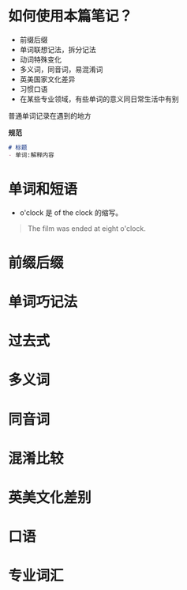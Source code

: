 # 如何使用本篇笔记？

- 前缀后缀
- 单词联想记法，拆分记法
- 动词特殊变化
- 多义词，同音词，易混淆词
- 英美国家文化差异
- 习惯口语
- 在某些专业领域，有些单词的意义同日常生活中有别

普通单词记录在遇到的地方

**规范**

```markdown
# 标题
- 单词:解释内容
```



# 单词和短语

+ o'clock 是 of the clock 的缩写。

> The film was ended at eight o'clock.









# 前缀后缀







# 单词巧记法





# 过去式





# 多义词

# 同音词

# 混淆比较

# 英美文化差别

# 口语

# 专业词汇